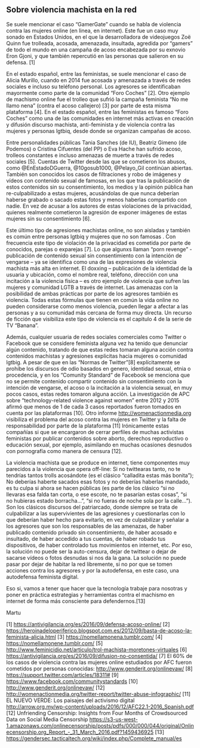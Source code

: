 ## Sobre violencia machista en la red

Se suele mencionar el caso “GamerGate” cuando se habla de violencia contra las mujeres online (en linea, en internet). Este fue un caso muy sonado en Estados Unidos, en el que la desarrolladora de videojuegos Zoë Quinn fue trolleada, acosada, amenazada, insultada, agredida por “gamers” de todo el mundo en una campaña de acoso encabezada por su exnovio Eron Gjoni, y que también repercutió en las personas que salieron en su defensa. [1]

En el estado español, entre las feministas, se suele mencionar el caso de Alicia Murillo, cuando en 2014 fue acosada y amenazada a través de redes sociales e incluso su teléfono personal. Los agresores se identificaban mayormente como parte de la comunidad “Foro Coches” [2]. Otro ejemplo de machismo online fue el trolleo que sufrió la campaña feminista “No me llamo nena” (contra el acoso callejero) [3] por parte de esta misma plataforma [4]. En el estado español, entre las feministas es famoso “Foro Coches” como una de las comunidades en internet más activas en creación y difusión discurso machista, anti-feminista y de violencia contra las mujeres y personas lgtbiq, desde donde se organizan campañas de acoso.

Entre personalidades públicas Tania Sanches (de IU),  Beatriz Gimeno (de Podemos) o Cristina Cifuentes (del PP) o Eva Hache han sufrido acoso, trolleos constantes e incluso amenazas de muerte a través de redes sociales [5]. Cuentas de Twitter desde las que se cometieron los abusos, como @EnEstadoDGuerra, @10gosub1000, @Pelayo_Gil continúan abiertas. También son conocidos los casos de filtraciones y robo de imágenes y vídeos con contenido sexual de famosas, en los que tras la publicación de estos contenidos sin su consentimiento, los medios y la opinión pública han re-culpabilizado a estas mujeres, acusándolas de que nunca deberían haberse grabado o sacado estas fotos y menos haberlas compartido con nadie. En vez de acusar a los autores de estas violaciones de la privacidad, quienes realmente cometieron la agresión de exponer imágenes de estas mujeres sin su consentimiento [6]. 

Este último tipo de agresiones machistas online, no son aisladas y también es común entre personas lgtbiq y mujeres que no son famosas . Con frecuencia este tipo de violación de la privacidad es cometida por parte de conocidos, parejas o exparejas [7]. Lo que algunxs llaman “porn revenge” - publicación de contenido sexual sin consentimiento con la intención de vengarse – ya se identifica como una de las expresiones de violencia machista más alta en internet. El doxxing – publicación de la identidad de la usuaria y ubicación, como el nombre real, teléfono, dirección con una incitación a la violencia física – es otro ejemplo de violencia que sufren las mujeres y comunidad LGTB a través de internet. Las amenazas con la posibilidad de ambas prácticas por parte de los agresores también es violencia. Todas estas fórmulas que tienen en común la vida online no pueden considerarse como menos violencia, pueden llegar a afectar a las personas y a su comunidad más cercana de forma muy directa. Un recurso de ficción que visibiliza este tipo de violencia es el capitulo 4 de la serie de TV “Banana”. 

Además, cualquier usuaria de redes sociales comerciales como Twitter o Facebook que se considere feminista alguna vez ha tenido que denunciar algún contenido, tratando de que estas redes tomaran alguna acción contra contenidos machistas y agresiones explicitas hacia mujeres o comunidad lgtbig. A pesar de que en las “Normas de Twitter”[8] explícitamente se prohíbe los discursos de odio basados en genero, identidad sexual, etnia o procedencia, y en los “Comunity Standard” de Facebook se menciona que no se permite contenido compartir contenido sin consentimiento con la intención de vengarse, el acoso o la incitación a la violencia sexual, en muy pocos casos, estas redes tomaron alguna acción. La investigación de APC sobre “technology-related violence against women” entre 2012 y 2015 afirmó que menos de 1 de cada 3 casos reportados fueron tomados en cuenta por las plataformas [10]. Otro informe http://womenactionmedia.org visibiliza el problema del acoso contra las mujeres en Twitter y la falta de responsabilidad por parte de la plataforma [11] Irónicamente estas compañías si que se encargaron de cerrar perfiles de muchas activistas feministas por publicar contenidos sobre aborto, derechos reproductivo o educación sexual, por ejemplo, asimilando en muchas ocasiones desnudos con pornografía como manera de censura [12].

La violencia machista que se produce en internet, tiene componentes muy parecidos a la violencia que opera off-line: Si no twittearas tanto, no te tendrías tantos trolls acosándote (es el clásico “calladita estas más bonita”); No deberías haberte sacados esas fotos y no deberías haberlas mandado, es tu culpa si ahora se hacen públicas (es parte de los clásico “si no llevaras esa falda tan corta, o ese escote, no te pasarían estas cosas”, “si no hubieras estado borracha...”, “si no fueras de noche sola por la calle...”). Son los clásicos discursos del patriarcado, donde siempre se trata de culpabilizar a las supervivientes de las agresiones y cuestionarlas con lo que deberían haber hecho para evitarlo, en vez de culpabilizar y señalar a los agresores que son los responsables de las amenazas, de haber publicado contenido privado sin consentimiento, de haber acosado e insultado, de haber accedido a tus cuentas, de haber robado tus dispositivos, de haber controlado tus movimientos en internet, etc. Por eso, la solución no puede ser la auto-censura, dejar de twittear o dejar de sacarse vídeos o fotos desnudas si nos da la gana. La solución no puede pasar por dejar de habitar la red libremente, si no por que se tomen acciones contra los agresores y por la autodefensa, en este caso, una autodefensa feminista digital.

Eso si, vamos a tener que hacer que la tecnología trabaje para nosotras y poner en práctica estrategias y herramientas contra el machismo en internet de forma más consciente para defendernos.[13]

Martu

[1] https://antivigilancia.org/es/2016/09/defensa-acoso-online/
[2] https://heroinadeloperiferico.blogspot.com.es/2012/09/basta-de-acoso-la-feminista-alicia.html
[3] https://nomellamonena.tumblr.com/
[4] https://nomellamonene.tumblr.com/
[5] http://www.feminicidio.net/articulo/trol-machista-moretones-virtuales
[6] https://antivigilancia.org/es/2016/09/difusion-no-consentida/
[7] El 60% de los casos de violencia contra las mujeres online estudiados por AFC fueron cometidos por personas conocidas: http://www.genderit.org/onlinevaw/
[8] https://support.twitter.com/articles/18311# 
[9] https://www.facebook.com/communitystandards
[10] http://www.genderit.org/onlinevaw/
[12] http://womenactionmedia.org/twitter-report/twitter-abuse-infographic/
[11] EL NUEVO VERDE: Los paisajes del activismo digital http://arrow.org.my/wp-content/uploads/2016/12/AFC22.1-2016_Spanish.pdf
[12]  Unfriending Censorship: Insights from Four Months of Crowdsourced Data
on Social Media Censorship https://s3-us-west-1.amazonaws.com/onlinecensorship/posts/pdfs/000/000/044/original/Onlinecensorship.org_Report_-_31_March_2016.pdf?1459436925
[13] https://gendersec.tacticaltech.org/wiki/index.php/Complete_manual/es
